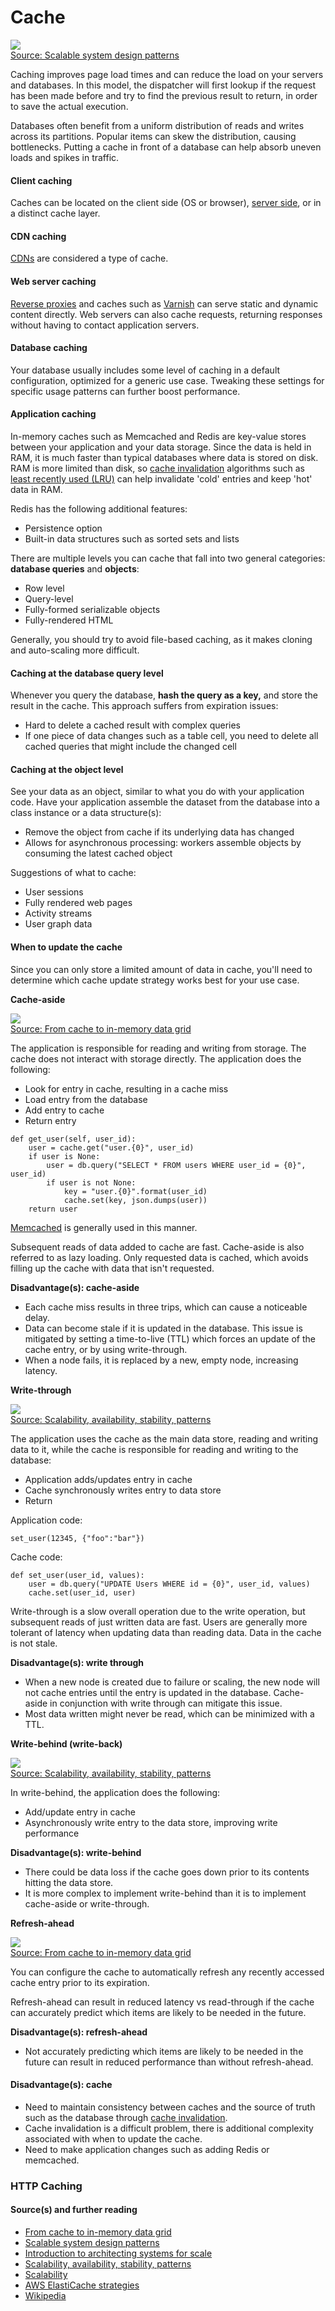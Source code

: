 # Cache



[![](https://github.com/donnemartin/system-design-primer/raw/master/images/Q6z24La.png)](https://github.com/donnemartin/system-design-primer/blob/master/images/Q6z24La.png)  
[Source: Scalable system design patterns](http://horicky.blogspot.com/2010/10/scalable-system-design-patterns.html)

Caching improves page load times and can reduce the load on your servers and databases. In this model, the dispatcher will first lookup if the request has been made before and try to find the previous result to return, in order to save the actual execution.

Databases often benefit from a uniform distribution of reads and writes across its partitions. Popular items can skew the distribution, causing bottlenecks. Putting a cache in front of a database can help absorb uneven loads and spikes in traffic.

#### Client caching

Caches can be located on the client side \(OS or browser\), [server side](https://github.com/donnemartin/system-design-primer#reverse-proxy-web-server), or in a distinct cache layer.

#### CDN caching

[CDNs](https://github.com/donnemartin/system-design-primer#content-delivery-network) are considered a type of cache.

#### Web server caching

[Reverse proxies](https://github.com/donnemartin/system-design-primer#reverse-proxy-web-server) and caches such as [Varnish](https://www.varnish-cache.org/) can serve static and dynamic content directly. Web servers can also cache requests, returning responses without having to contact application servers.

#### Database caching

Your database usually includes some level of caching in a default configuration, optimized for a generic use case. Tweaking these settings for specific usage patterns can further boost performance.

#### Application caching

In-memory caches such as Memcached and Redis are key-value stores between your application and your data storage. Since the data is held in RAM, it is much faster than typical databases where data is stored on disk. RAM is more limited than disk, so [cache invalidation](https://en.wikipedia.org/wiki/Cache_algorithms) algorithms such as [least recently used \(LRU\)](https://en.wikipedia.org/wiki/Cache_algorithms#Least_Recently_Used) can help invalidate 'cold' entries and keep 'hot' data in RAM.

Redis has the following additional features:

* Persistence option
* Built-in data structures such as sorted sets and lists

There are multiple levels you can cache that fall into two general categories: **database queries** and **objects**:

* Row level
* Query-level
* Fully-formed serializable objects
* Fully-rendered HTML

Generally, you should try to avoid file-based caching, as it makes cloning and auto-scaling more difficult.

#### Caching at the database query level

Whenever you query the database, **hash the query as a key,** and store the result in the cache. This approach suffers from expiration issues:

* Hard to delete a cached result with complex queries
* If one piece of data changes such as a table cell, you need to delete all cached queries that might include the changed cell

#### Caching at the object level

See your data as an object, similar to what you do with your application code. Have your application assemble the dataset from the database into a class instance or a data structure\(s\):

* Remove the object from cache if its underlying data has changed
* Allows for asynchronous processing: workers assemble objects by consuming the latest cached object

Suggestions of what to cache:

* User sessions
* Fully rendered web pages
* Activity streams
* User graph data

#### When to update the cache

Since you can only store a limited amount of data in cache, you'll need to determine which cache update strategy works best for your use case.

**Cache-aside**

[![](https://github.com/donnemartin/system-design-primer/raw/master/images/ONjORqk.png)](https://github.com/donnemartin/system-design-primer/blob/master/images/ONjORqk.png)  
[Source: From cache to in-memory data grid](http://www.slideshare.net/tmatyashovsky/from-cache-to-in-memory-data-grid-introduction-to-hazelcast)

The application is responsible for reading and writing from storage. The cache does not interact with storage directly. The application does the following:

* Look for entry in cache, resulting in a cache miss
* Load entry from the database
* Add entry to cache
* Return entry

```text
def get_user(self, user_id):
    user = cache.get("user.{0}", user_id)
    if user is None:
        user = db.query("SELECT * FROM users WHERE user_id = {0}", user_id)
        if user is not None:
            key = "user.{0}".format(user_id)
            cache.set(key, json.dumps(user))
    return user
```

[Memcached](https://memcached.org/) is generally used in this manner.

Subsequent reads of data added to cache are fast. Cache-aside is also referred to as lazy loading. Only requested data is cached, which avoids filling up the cache with data that isn't requested.

**Disadvantage\(s\): cache-aside**

* Each cache miss results in three trips, which can cause a noticeable delay.
* Data can become stale if it is updated in the database. This issue is mitigated by setting a time-to-live \(TTL\) which forces an update of the cache entry, or by using write-through.
* When a node fails, it is replaced by a new, empty node, increasing latency.

**Write-through**

[![](https://github.com/donnemartin/system-design-primer/raw/master/images/0vBc0hN.png)](https://github.com/donnemartin/system-design-primer/blob/master/images/0vBc0hN.png)  
[Source: Scalability, availability, stability, patterns](http://www.slideshare.net/jboner/scalability-availability-stability-patterns/)

The application uses the cache as the main data store, reading and writing data to it, while the cache is responsible for reading and writing to the database:

* Application adds/updates entry in cache
* Cache synchronously writes entry to data store
* Return

Application code:

```text
set_user(12345, {"foo":"bar"})
```

Cache code:

```text
def set_user(user_id, values):
    user = db.query("UPDATE Users WHERE id = {0}", user_id, values)
    cache.set(user_id, user)
```

Write-through is a slow overall operation due to the write operation, but subsequent reads of just written data are fast. Users are generally more tolerant of latency when updating data than reading data. Data in the cache is not stale.

**Disadvantage\(s\): write through**

* When a new node is created due to failure or scaling, the new node will not cache entries until the entry is updated in the database. Cache-aside in conjunction with write through can mitigate this issue.
* Most data written might never be read, which can be minimized with a TTL.

**Write-behind \(write-back\)**

[![](https://github.com/donnemartin/system-design-primer/raw/master/images/rgSrvjG.png)](https://github.com/donnemartin/system-design-primer/blob/master/images/rgSrvjG.png)  
[Source: Scalability, availability, stability, patterns](http://www.slideshare.net/jboner/scalability-availability-stability-patterns/)

In write-behind, the application does the following:

* Add/update entry in cache
* Asynchronously write entry to the data store, improving write performance

**Disadvantage\(s\): write-behind**

* There could be data loss if the cache goes down prior to its contents hitting the data store.
* It is more complex to implement write-behind than it is to implement cache-aside or write-through.

**Refresh-ahead**

[![](https://github.com/donnemartin/system-design-primer/raw/master/images/kxtjqgE.png)](https://github.com/donnemartin/system-design-primer/blob/master/images/kxtjqgE.png)  
[Source: From cache to in-memory data grid](http://www.slideshare.net/tmatyashovsky/from-cache-to-in-memory-data-grid-introduction-to-hazelcast)

You can configure the cache to automatically refresh any recently accessed cache entry prior to its expiration.

Refresh-ahead can result in reduced latency vs read-through if the cache can accurately predict which items are likely to be needed in the future.

**Disadvantage\(s\): refresh-ahead**

* Not accurately predicting which items are likely to be needed in the future can result in reduced performance than without refresh-ahead.

#### Disadvantage\(s\): cache

* Need to maintain consistency between caches and the source of truth such as the database through [cache invalidation](https://en.wikipedia.org/wiki/Cache_algorithms).
* Cache invalidation is a difficult problem, there is additional complexity associated with when to update the cache.
* Need to make application changes such as adding Redis or memcached.

### HTTP Caching

#### Source\(s\) and further reading

* [From cache to in-memory data grid](http://www.slideshare.net/tmatyashovsky/from-cache-to-in-memory-data-grid-introduction-to-hazelcast)
* [Scalable system design patterns](http://horicky.blogspot.com/2010/10/scalable-system-design-patterns.html)
* [Introduction to architecting systems for scale](http://lethain.com/introduction-to-architecting-systems-for-scale/)
* [Scalability, availability, stability, patterns](http://www.slideshare.net/jboner/scalability-availability-stability-patterns/)
* [Scalability](http://www.lecloud.net/post/9246290032/scalability-for-dummies-part-3-cache)
* [AWS ElastiCache strategies](http://docs.aws.amazon.com/AmazonElastiCache/latest/UserGuide/Strategies.html)
* [Wikipedia](https://en.wikipedia.org/wiki/Cache_%28computing%29)

